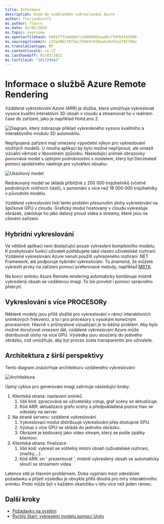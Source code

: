 ```yaml
---
title: Informace
description: Úvod do vzdáleného vykreslování Azure
author: florianborn71
ms.author: flborn
ms.date: 02/05/2020
ms.topic: overview
ms.openlocfilehash: 6001fff54b86b7c18684092aad6c7fdf64f81990
ms.sourcegitcommit: c27a20b278f2ac758447418ea4c8c61e27927d6a
ms.translationtype: MT
ms.contentlocale: cs-CZ
ms.lasthandoff: 03/03/2021
ms.locfileid: "101729942"
---
```

# <a name="about-azure-remote-rendering"></a>Informace o službě Azure Remote Rendering

*Vzdálená vykreslování Azure* (ARR) je služba, která umožňuje vykreslovat vysoce kvalitní interaktivní 3D obsah v cloudu a streamovat ho v reálném čase do zařízení, jako je například HoloLens 2.

![Diagram, který zobrazuje příklad vykresleného vysoce kvalitního a interaktivního modulu 3D automobilu.](../media/arr-engine.png)

Nepřipojená zařízení mají omezený výpočetní výkon pro vykreslování složitých modelů. U mnoha aplikací by bylo možné nepřijmout, ale omezit vizuální věrnost v libovolném způsobu. Následující snímek obrazovky porovnává model s úplnými podrobnostmi s modelem, který byl Decimated pomocí společného nástroje pro vytváření obsahu:

![Ukázkový model](./media/engine-model-decimated.png)

Redukovaný model se skládá přibližně z 200 000 trojúhelníků (včetně podrobných vnitřních částí), v porovnání s více než 18 000 000 trojúhelníky v původním modelu.

*Vzdálené vykreslování* řeší tento problém přesunutím úlohy vykreslování na špičkové GPU v cloudu. Grafický modul hostovaný v cloudu vykresluje obrázek, zakóduje ho jako datový proud videa a streamy, které jsou na cílovém zařízení.

## <a name="hybrid-rendering"></a>Hybridní vykreslování

Ve většině aplikací není dostačující pouze vykreslení komplexního modelu. K poskytování funkcí uživateli potřebujete také vlastní uživatelské rozhraní. Vzdálené vykreslování Azure nenutí použití vyhrazeného rozhraní .NET Framework, ale podporuje *hybridní vykreslování*. To znamená, že můžete vykreslit prvky na zařízení pomocí preferované metody, například [MRTK](https://microsoft.github.io/MixedRealityToolkit-Unity/Documentation/GettingStartedWithTheMRTK.html).

Na konci snímku Azure Remote rendering automaticky kombinuje místně vykreslený obsah se vzdálenou imagí. To lze provést i pomocí správného překrytí.

## <a name="multi-gpu-rendering"></a>Vykreslování s více PROCESORy

Některé modely jsou příliš složité pro vykreslování v rámci interaktivních snímkových frekvencí, a to i pro procesory s vysokým konečným procesorem. Hlavně v průmyslové vizualizaci je to běžný problém. Aby bylo možné doručovat omezení dál, vzdálené vykreslování Azure může distribuovat úlohy na více GPU. Výsledky jsou sloučeny do jediného obrázku, což umožňuje, aby byl proces zcela transparentní pro uživatele.

## <a name="high-level-architecture"></a>Architektura z širší perspektivy

Tento diagram znázorňuje architekturu vzdáleného vykreslování:

![Architektura](./media/arr-high-level-architecture.png)

Úplný cyklus pro generování imagí zahrnuje následující kroky:

1. Klientská strana: nastavení snímků
    1. Váš kód: zpracovává se uživatelský vstup, graf scény se aktualizuje.
    1. Kód ARR: aktualizace grafu scény a předpokládaná pozice hlav se odeslaly na server.
1. Na straně serveru: vzdálené vykreslování
    1. Vykreslovací modul distribuuje vykreslování přes dostupné GPU.
    1. Výstup z více GPU se skládá do jednoho obrázku.
    1. Obrázek je kódovaný jako video stream, který se pošle zpátky klientovi.
1. Klientská strana: finalizace
    1. Váš kód: vykreslí se volitelný místní obsah (uživatelské rozhraní, značky,...).
    1. Kód ARR: on ' prezentovat ', místně vykreslený obsah se automaticky sloučí se streamem videa

Latence sítě je hlavním problémem. Doba vypínání mezi odesláním požadavku a přijetí výsledku je obvykle příliš dlouhá pro míry interaktivního snímku. Proto může být v každém okamžiku v letu více než jeden rámec.

## <a name="next-steps"></a>Další kroky

* [Požadavky na systém](system-requirements.md)
* [Rychlý Start: vykreslení modelu pomocí Unity](../quickstarts/render-model.md)
